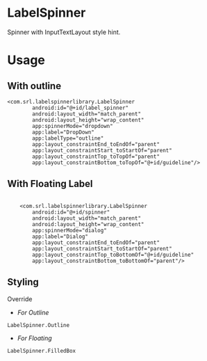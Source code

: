 # LabelSpinner
Spinner with InputTextLayout style hint.
# Usage 
## With outline
```
<com.srl.labelspinnerlibrary.LabelSpinner
        android:id="@+id/label_spinner"
        android:layout_width="match_parent"
        android:layout_height="wrap_content"
        app:spinnerMode="dropdown"
        app:label="DropDown"
        app:labelType="outline"
        app:layout_constraintEnd_toEndOf="parent"
        app:layout_constraintStart_toStartOf="parent"
        app:layout_constraintTop_toTopOf="parent"
        app:layout_constraintBottom_toTopOf="@+id/guideline"/>
```
## With Floating Label
```

    <com.srl.labelspinnerlibrary.LabelSpinner
        android:id="@+id/spinner"
        android:layout_width="match_parent"
        android:layout_height="wrap_content"
        app:spinnerMode="dialog"
        app:label="Dialog"
        app:layout_constraintEnd_toEndOf="parent"
        app:layout_constraintStart_toStartOf="parent"
        app:layout_constraintTop_toBottomOf="@+id/guideline"
        app:layout_constraintBottom_toBottomOf="parent"/>
```
## Styling
Override
* *For Outline*
```
LabelSpinner.Outline
```

* *For Floating*
```
LabelSpinner.FilledBox
```
